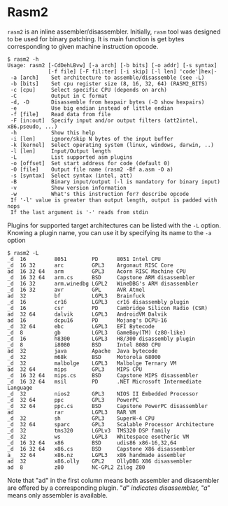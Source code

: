 # Rasm2

`rasm2` is an inline assembler/disassembler. Initially, `rasm` tool was designed to be used for binary patching. It is main function is get bytes corresponding to given machine instruction opcode.

    $ rasm2 -h
    Usage: rasm2 [-CdDehLBvw] [-a arch] [-b bits] [-o addr] [-s syntax]
                 [-f file] [-F fil:ter] [-i skip] [-l len] 'code'|hex|-
     -a [arch]    Set architecture to assemble/disassemble (see -L)
     -b [bits]    Set cpu register size (8, 16, 32, 64) (RASM2_BITS)
     -c [cpu]     Select specific CPU (depends on arch)
     -C           Output in C format
     -d, -D       Disassemble from hexpair bytes (-D show hexpairs)
     -e           Use big endian instead of little endian
     -f [file]    Read data from file
     -F [in:out]  Specify input and/or output filters (att2intel, x86.pseudo, ...)
     -h           Show this help
     -i [len]     ignore/skip N bytes of the input buffer
     -k [kernel]  Select operating system (linux, windows, darwin, ..)
     -l [len]     Input/Output length
     -L           List supported asm plugins
     -o [offset]  Set start address for code (default 0)
     -O [file]    Output file name (rasm2 -Bf a.asm -O a)
     -s [syntax]  Select syntax (intel, att)
     -B           Binary input/output (-l is mandatory for binary input)
     -v           Show version information
     -w           What's this instruction for? describe opcode
     If '-l' value is greater than output length, output is padded with nops
     If the last argument is '-' reads from stdin

Plugins for supported target architectures can be listed with the `-L` option. Knowing a plugin name, you can use it by specifying its name to the `-a` option

    $ rasm2 -L
    _d  16         8051        PD      8051 Intel CPU
    _d  16 32      arc         GPL3    Argonaut RISC Core
    ad  16 32 64   arm         GPL3    Acorn RISC Machine CPU
    _d  16 32 64   arm.cs      BSD     Capstone ARM disassembler
    _d  16 32      arm.winedbg LGPL2   WineDBG's ARM disassembler
    _d  16 32      avr         GPL     AVR Atmel
    ad  32         bf          LGPL3   Brainfuck
    _d  16         cr16        LGPL3   cr16 disassembly plugin
    _d  16         csr         PD      Cambridge Silicon Radio (CSR)
    ad  32 64      dalvik      LGPL3   AndroidVM Dalvik
    ad  16         dcpu16      PD      Mojang's DCPU-16
    _d  32 64      ebc         LGPL3   EFI Bytecode
    _d  8          gb          LGPL3   GameBoy(TM) (z80-like)
    _d  16         h8300       LGPL3   H8/300 disassembly plugin
    _d  8          i8080       BSD     Intel 8080 CPU
    ad  32         java        Apache  Java bytecode
    _d  32         m68k        BSD     Motorola 68000
    _d  32         malbolge    LGPL3   Malbolge Ternary VM
    ad  32 64      mips        GPL3    MIPS CPU
    _d  16 32 64   mips.cs     BSD     Capstone MIPS disassembler
    _d  16 32 64   msil        PD      .NET Microsoft Intermediate Language
    _d  32         nios2       GPL3    NIOS II Embedded Processor
    _d  32 64      ppc         GPL3    PowerPC
    _d  32 64      ppc.cs      BSD     Capstone PowerPC disassembler
    ad             rar         LGPL3   RAR VM
    _d  32         sh          GPL3    SuperH-4 CPU
    _d  32 64      sparc       GPL3    Scalable Processor Architecture
    _d  32         tms320      LGPLv3  TMS320 DSP family
    _d  32         ws          LGPL3   Whitespace esotheric VM
    _d  16 32 64   x86         BSD     udis86 x86-16,32,64
    _d  16 32 64   x86.cs      BSD     Capstone X86 disassembler
    a_  32 64      x86.nz      LGPL3   x86 handmade assembler
    ad  32         x86.olly    GPL2    OllyDBG X86 disassembler
    ad  8          z80         NC-GPL2 Zilog Z80

Note that "ad" in the first column means both assembler and disasembler are offered by a corresponding  plugin. "_d" indicates disassembler, "a_" means only assembler is available.




